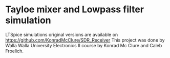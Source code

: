 # Tayloe mixer and Lowpass filter simulation

LTSpice simulations original versions are available on https://github.com/KonradMcClure/SDR_Receiver
This project was done by Walla Walla University Electronics II course by  Konrad Mc Clure and Caleb Froelich.